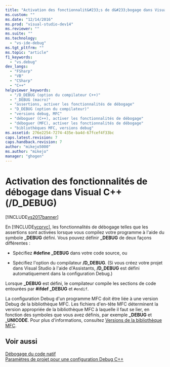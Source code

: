 ```yaml
---
title: "Activation des fonctionnalit&#233;s de d&#233;bogage dans Visual C++ (/D_DEBUG) | Microsoft Docs"
ms.custom: ""
ms.date: "12/14/2016"
ms.prod: "visual-studio-dev14"
ms.reviewer: ""
ms.suite: ""
ms.technology: 
  - "vs-ide-debug"
ms.tgt_pltfrm: ""
ms.topic: "article"
f1_keywords: 
  - "vs.debug"
dev_langs: 
  - "FSharp"
  - "VB"
  - "CSharp"
  - "C++"
helpviewer_keywords: 
  - "/D_DEBUG (option du compilateur C++)"
  - "_DEBUG (macro)"
  - "assertions, activer les fonctionnalités de débogage"
  - "D_DEBUG (option du compilateur)"
  - "versions debug, MFC"
  - "déboguer (C++), activer les fonctionnalités de débogage"
  - "déboguer (MFC), activer les fonctionnalités de débogage"
  - "bibliothèques MFC, versions debug"
ms.assetid: 276e2254-7274-435e-ba4d-67fcef4f33bc
caps.latest.revision: 7
caps.handback.revision: 7
author: "mikejo5000"
ms.author: "mikejo"
manager: "ghogen"
---
```

# Activation des fonctionnalit&#233;s de d&#233;bogage dans Visual C++ (/D_DEBUG)
[!INCLUDE[vs2017banner](../code-quality/includes/vs2017banner.md)]

En [!INCLUDE[vcprvc](../debugger/includes/vcprvc_md.md)], les fonctionnalités de débogage telles que les assertions sont activées lorsque vous compilez votre programme à l'aide du symbole **\_DEBUG** défini.  Vous pouvez définir **\_DEBUG** de deux façons différentes :  
  
-   Spécifiez **\#define \_DEBUG** dans votre code source, ou  
  
-   Spécifiez l'option du compilateur **\/D\_DEBUG**. \(Si vous créez votre projet dans Visual Studio à l'aide d'Assistants, **\/D\_DEBUG**  est défini automatiquement dans la configuration Debug.\)  
  
 Lorsque **\_DEBUG** est défini, le compilateur compile les sections de code entourées par **\#ifdef \_DEBUG** et `#endif`.  
  
 La configuration Debug d'un programme MFC doit être liée à une version Debug de la bibliothèque MFC.  Les fichiers d'en\-tête MFC déterminent la version appropriée de la bibliothèque MFC à laquelle il faut se lier, en fonction des symboles que vous avez définis, par exemple **\_DEBUG** et **\_UNICODE**.  Pour plus d'informations, consultez [Versions de la bibliothèque MFC](/visual-cpp/mfc/mfc-library-versions).  
  
## Voir aussi  
 [Débogage du code natif](../debugger/debugging-native-code.md)   
 [Paramètres de projet pour une configuration Debug C\+\+](../debugger/project-settings-for-a-cpp-debug-configuration.md)